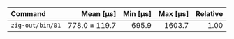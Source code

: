 | Command | Mean [µs] | Min [µs] | Max [µs] | Relative |
|:---|---:|---:|---:|---:|
| `zig-out/bin/01` | 778.0 ± 119.7 | 695.9 | 1603.7 | 1.00 |
